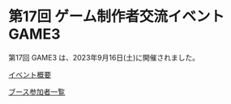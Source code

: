 # 第17回 ゲーム制作者交流イベント GAME3

第17回 GAME3 は、2023年9月16日(土)に開催されました。

[イベント概要](/event/17th)

[ブース参加者一覧](/event/17th/games)
